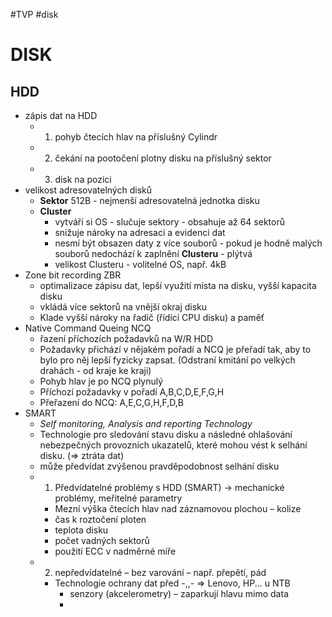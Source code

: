 #TVP #disk
# DISK
## HDD
- zápis dat na HDD 
	- 1) pohyb čtecích hlav na příslušný Cylindr
	- 2) čekání na pootočení plotny disku na příslušný sektor
	- 3) disk na pozici
- velikost adresovatelných disků
	- **Sektor** 512B - nejmenší adresovatelná jednotka disku
	- **Cluster**
		- vytváří si OS - slučuje sektory - obsahuje až 64 sektorů
		- snižuje nároky na adresaci a evidenci dat
		- nesmí být obsazen daty z více souborů - pokud je hodně malých souborů nedochází k zaplnění **Clusteru** - plýtvá
		- velikost Clusteru - volitelné OS, např. 4kB
- Zone bit recording ZBR
	- optimalizace zápisu dat, lepší využití místa na disku, vyšší kapacita disku
	- vkládá více sektorů na vnější okraj disku
	- Klade vyšší nároky na řadič (řídící CPU disku) a paměť
- Native Command Queing NCQ
	- řazení příchozích požadavků na W/R HDD
	- Požadavky přichází v nějakém pořadí a NCQ je přeřadí tak, aby to bylo pro něj lepší fyzicky zapsat. (Odstraní kmitání po velkých drahách - od kraje ke kraji)
	- Pohyb hlav je po NCQ plynulý
	- Příchozí požadavky v pořadí A,B,C,D,E,F,G,H
	- Přeřazení do NCQ: A,E,C,G,H,F,D,B
- SMART
	- *Self monitoring, Analysis and reporting Technology*
	- Technologie pro sledování stavu disku a následné ohlašování nebezpečných provozních ukazatelů, které mohou vést k selhání disku. (=> ztráta dat)
	- může předvídat zvýšenou pravděpodobnost selhání disku
	- 1) Předvídatelné problémy s HDD (SMART) -> mechanické problémy, meřitelné parametry
		- Mezní výška čtecích hlav nad záznamovou plochou – kolize
		- čas k roztočení ploten
		- teplota disku
		- počet vadných sektorů
		- použití ECC v nadměrné míře
	- 2) nepředvídatelné – bez varování – např. přepětí, pád
		- Technologie ochrany dat před -,,-  => Lenovo, HP... u NTB
			- senzory (akcelerometry) – zaparkují hlavu mimo data
			- 